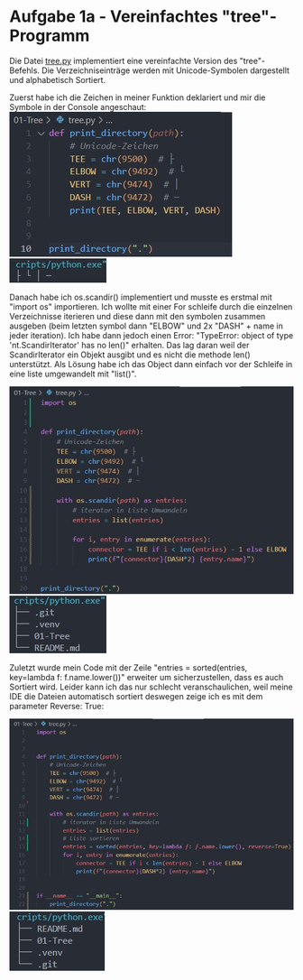 # Aufgabe 1a - Vereinfachtes "tree"-Programm

Die Datei [tree.py](tree.py) implementiert eine vereinfachte Version des "tree"-Befehls.
Die Verzeichniseinträge werden mit Unicode-Symbolen dargestellt und alphabetisch Sortiert.

Zuerst habe ich die Zeichen in meiner Funktion deklariert und mir die Symbole in der Console angeschaut:
![screen1](screenshot-1.jpg) ![screen1.1](screenshot-1.1.jpg)

Danach habe ich os.scandir() implementiert und musste es erstmal mit "import os" importieren. Ich wollte mit einer For schleife durch die einzelnen Verzeichnisse iterieren und diese dann mit den symbolen zusammen ausgeben (beim letzten symbol dann "ELBOW" und 2x "DASH" + name in jeder iteration). Ich habe dann jedoch einen Error: "TypeError: object of type 'nt.ScandirIterator' has no len()" erhalten. Das lag daran weil der ScandirIterator ein Objekt ausgibt und es nicht die methode len() unterstützt. Als Lösung habe ich das Object dann einfach vor der Schleife in eine liste umgewandelt mit "list()".

![screen1](screenshot-2.jpg) ![screen1.1](screenshot-2.1.jpg)

Zuletzt wurde mein Code mit der Zeile "entries = sorted(entries, key=lambda f: f.name.lower())" erweiter um sicherzustellen, dass es auch Sortiert wird. Leider kann ich das nur schlecht veranschaulichen, weil meine IDE die Dateien automatisch sortiert deswegen zeige ich es mit dem parameter Reverse: True:

![screen1](screenshot-3.jpg) ![screen1.1](screenshot-3.1.jpg)
